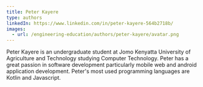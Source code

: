 ```yaml
---
title: Peter Kayere
type: authors
linkedIn: https://www.linkedin.com/in/peter-kayere-564b2718b/
images:
  - url: /engineering-education/authors/peter-kayere/avatar.png 
---
```


Peter Kayere is an undergraduate student at Jomo Kenyatta University of Agriculture and Technology studying Computer Technology. Peter has a great passion in software development particularly mobile web and android application development. Peter's most used programming languages are Kotlin and Javascript.
